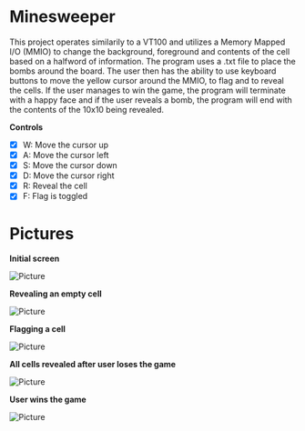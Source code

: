 # Minesweeper

This project operates similarily to a VT100 and utilizes a Memory Mapped I/O (MMIO) to change the background, foreground and contents of the cell based on a halfword of information. The program uses a .txt file to place the bombs around the board. The user then has the ability to use keyboard buttons to move the yellow cursor around the MMIO, to flag and to reveal the cells.  If the user manages to win the game, the program will terminate with a happy face and if the user reveals a bomb, the program will end with the contents of the 10x10 being revealed.



**Controls**
* [x] W: Move the cursor up
* [x] A: Move the cursor left
* [x] S: Move the cursor down
* [x] D: Move the cursor right
* [x] R: Reveal the cell 
* [x] F: Flag is toggled

# Pictures


**Initial screen**

<img src='http://imgur.com/7T45bq3.jpg' title='Initial Screen' width='' alt='Picture' />

**Revealing an empty cell**

<img src='http://imgur.com/ptj8feI.jpg' title='Reveal Screen' width='' alt='Picture' />

**Flagging a cell**

<img src='http://imgur.com/toew12x.jpg' title='Flag Screen' width='' alt='Picture' />

**All cells revealed after user loses the game**

<img src='http://imgur.com/A49w1Oj.jpg' title='Losing Screen' width='' alt='Picture'/>

**User wins the game**

<img src='http://imgur.com/smDJVD9.jpg' title='Winning Screen' width='' alt='Picture'/>
